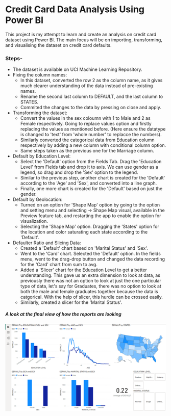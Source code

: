 # Credit Card Data Analysis Using Power BI

This project is my attempt to learn and create an analysis on credit card dataset using Power BI. The main focus will be on importing, transforming, and visualising the dataset on credit card defaults. 


### Steps-

* The dataset is available on UCI Machine Learning Repository.
* Fixing the column names:
    * In this dataset, converted the row 2 as the column name, as it gives much clearer understanding of the data instead of pre-existing names.
    * Rename the second last column to DEFAULT, and the last column to STATES.
    * Commited the changes to the data by pressing on close and apply.
* Transforming the dataset:
    * Convert the values in the sex coloumn with 1 to Male and 2 as Female respectively. Going to replace values option and firstly replacing the values as mentioned before. (Here ensure the datatype is changed to 'text' from 'whole number' to replacce the numbers).
    * Similarly converted the categorical data from Education column respectively by adding a new column with conditional column option.
    * Same steps taken as the previous one for the Marriage column.
* Default by Education Level:
    * Select the 'Default' option from the Fields Tab. Drag the 'Education Level' from Fields tab and drop it to axis. We can use gender as a legend, so drag and drop the 'Sex' option to the legend.
    * Similar to the previous step, another chart is created for the 'Default' according to the 'Age' and 'Sex', and converted into a line graph.
    * Finally, one more chart is created for the 'Default' based on just the gender.
* Default by Geolocation:
    * Turned on an option for 'Shape Map' option by going to the option and setting menu and selecting -> Shape Map visual, available in the Preview feature tab, and restarting the app to enable the option for visualization.
    * Selecting the 'Shape Map' option. Dragging the 'States' option for the location and color saturating each state according to the 'Default'.
* Defaulter Ratio and Slicing Data:
    * Created a 'Default' chart based on 'Marital Status' and 'Sex'.
    * Went to the 'Card' chart. Selected the 'Default' option. In the fields menu, went to the drag-drop button and changed the data recording for the 'Card' chart from sum to avg.
    * Added a 'Slicer' chart for the Education Level to get a better understanding. This gave us an extra dimension to look at data, as previously there was not an option to look at just the one particular type of data, let's say for Graduates, there was no option to look at both the male and female graduates together because the data is catgorical. With the help of slicer, this hurdle can be crossed easily.
    * Similarly, created a slicer for the 'Marital Status'.


##### A look at the final view of how the reports are looking
![](final_report.png)